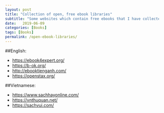 ```yaml
---
layout: post
title: "Collection of open, free ebook libraries"
subtitle: "Some websites which contain free ebooks that I have collected (still updating)"
date:   2019-06-09
categories: [Books]
tags: [Books]
permalink: /open-ebook-libraries/
---
```

##English:
- https://ebook4expert.org/
- https://b-ok.org/
- http://ebooktienganh.com/
- https://openstax.org/

##Vietnamese:
- https://www.sachhayonline.com/
- https://vnthuquan.net/
- https://sachvui.com/

